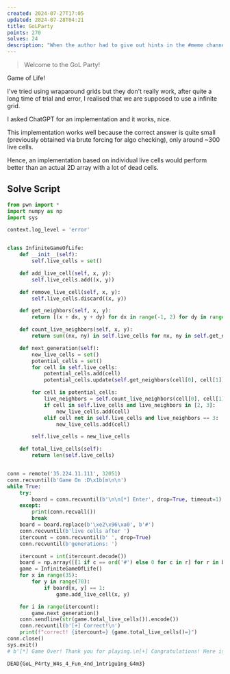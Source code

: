 ```yaml
---
created: 2024-07-27T17:05
updated: 2024-07-28T04:21
title: GoLParty
points: 270
solves: 24
description: "When the author had to give out hints in the #meme channel"
---
```


> Welcome to the GoL Party!

Game of Life!

I've tried using wraparound grids but they don't really work, after quite a long time of trial and error, I realised that we are supposed to use a infinite grid.

I asked ChatGPT for an implementation and it works, nice.

This implementation works well because the correct answer is quite small (previously obtained via brute forcing for algo checking), only around ~300 live cells.

Hence, an implementation based on individual live cells would perform better than an actual 2D array with a lot of dead cells.
## Solve Script

```python
from pwn import *
import numpy as np
import sys

context.log_level = 'error'


class InfiniteGameOfLife:
    def __init__(self):
        self.live_cells = set()

    def add_live_cell(self, x, y):
        self.live_cells.add((x, y))

    def remove_live_cell(self, x, y):
        self.live_cells.discard((x, y))

    def get_neighbors(self, x, y):
        return [(x + dx, y + dy) for dx in range(-1, 2) for dy in range(-1, 2) if not (dx == 0 and dy == 0)]

    def count_live_neighbors(self, x, y):
        return sum((nx, ny) in self.live_cells for nx, ny in self.get_neighbors(x, y))

    def next_generation(self):
        new_live_cells = set()
        potential_cells = set()
        for cell in self.live_cells:
            potential_cells.add(cell)
            potential_cells.update(self.get_neighbors(cell[0], cell[1]))

        for cell in potential_cells:
            live_neighbors = self.count_live_neighbors(cell[0], cell[1])
            if cell in self.live_cells and live_neighbors in [2, 3]:
                new_live_cells.add(cell)
            elif cell not in self.live_cells and live_neighbors == 3:
                new_live_cells.add(cell)

        self.live_cells = new_live_cells

    def total_live_cells(self):
        return len(self.live_cells)


conn = remote('35.224.11.111', 32051)
conn.recvuntil(b'Game On :D\x1b[m\n\n')
while True:
    try:
        board = conn.recvuntil(b'\n\n[*] Enter', drop=True, timeout=1)
    except:
        print(conn.recvall())
        break
    board = board.replace(b'\xe2\x96\xa0', b'#')
    conn.recvuntil(b'live cells after ')
    itercount = conn.recvuntil(b' ', drop=True)
    conn.recvuntil(b'generations: ')

    itercount = int(itercount.decode())
    board = np.array([[1 if c == ord('#') else 0 for c in r] for r in board.strip().split(b"\n")])
    game = InfiniteGameOfLife()
    for x in range(35):
        for y in range(70):
            if board[x, y] == 1:
                game.add_live_cell(x, y)

    for i in range(itercount):
        game.next_generation()
    conn.sendline(str(game.total_live_cells()).encode())
    conn.recvuntil(b'[+] Correct!\n')
    print(f"correct! {itercount=} {game.total_live_cells()=}")
conn.close()
sys.exit()
# b'[*] Game Over! Thank you for playing.\n[+] Congratulations! Here is your flag: DEAD{GoL_P4rty_W4s_4_Fun_4nd_1ntr1gu1ng_G4m3}'
```

```flag
DEAD{GoL_P4rty_W4s_4_Fun_4nd_1ntr1gu1ng_G4m3}
```
